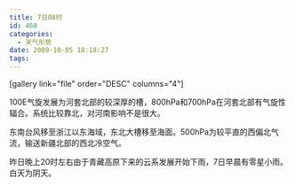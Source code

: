 ```yaml
---
title: 7日08时
id: 460
categories:
  - 天气形势
date: 2009-10-05 18:18:27
tags:
---
```


[gallery link="file" order="DESC" columns="4"]

100E气旋发展为河套北部的较深厚的槽，800hPa和700hPa在河套北部有气旋性辐合。系统比较靠北，对河南影响不是很大。

东南台风移至浙江以东海域，东北大槽移至海面。500hPa为较平直的西偏北气流，输送新疆北部的西北冷空气。

昨日晚上20时左右由于青藏高原下来的云系发展开始下雨，7日早晨有零星小雨。白天为阴天。